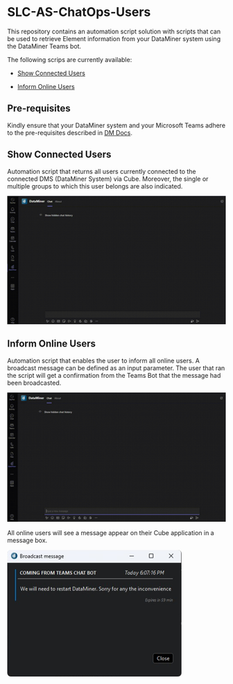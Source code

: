 # SLC-AS-ChatOps-Users

This repository contains an automation script solution with scripts that can be used to retrieve Element information from your DataMiner system using the DataMiner Teams bot.

The following scrips are currently available:

- [Show Connected Users](#Show-Connected-Users)

- [Inform Online Users](#Inform-Online-Users)

## Pre-requisites

Kindly ensure that your DataMiner system and your Microsoft Teams adhere to the pre-requisites described in [DM Docs](https://docs.dataminer.services/user-guide/Cloud_Platform/TeamsBot/Microsoft_Teams_Chat_Integration.html#server-side-prerequisites).

## Show Connected Users

Automation script that returns all users currently connected to the connected DMS (DataMiner System) via Cube. Moreover, the single or multiple groups to which this user belongs are also indicated. 

![Animation of the command to show all connected users](/Documentation/ShowConnectedUsersExample.gif)


## Inform Online Users

Automation script that enables the user to inform all online users. A broadcast message can be defined as an input parameter. The user that ran the script will get a confirmation from the Teams Bot that the message had been broadcasted. 

![Animation of the command to inform online users](/Documentation/RunInformOnlineUsers.gif)

All online users will see a message appear on their Cube application in a message box. 

![Example of broadcasted message in a message box](/Documentation/ExampleBroadcastedMessageInAMessageBox.png)